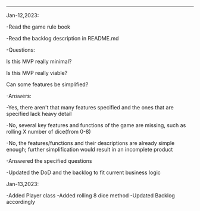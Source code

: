 ----
Jan-12,2023:

-Read the game rule book

-Read the backlog description in README.md


-Questions:

  Is this MVP really minimal?
  
  Is this MVP really viable?
  
  Can some features be simplified?
  
 -Answers:
 
   -Yes, there aren't that many features specified and the ones that are specified lack heavy detail
   
   -No, several key features and functions of the game are missing, such as rolling X number of dice(from 0-8)
   
   -No, the features/functions and their descriptions are already simple enough; further simplification would result in an incomplete product
   
   
 -Answered the specified questions
 
 -Updated the DoD and the backlog to fit current business logic


Jan-13,2023:

-Added Player class
-Added rolling 8 dice method
-Updated Backlog accordingly
